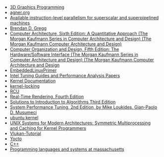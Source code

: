 - [3D Graphics Programming](https://paroj.github.io/gltut/)
- [agner.org](https://www.agner.org/?e=0#0)
- [Available instruction-level parallelism for superscalar and superpipelined machines](https://dl.acm.org/citation.cfm?id=68207)
- [Brendan D. Gregg](http://www.brendangregg.com/)
- [Computer Architecture, Sixth Edition: A Quantitative Approach (The Morgan Kaufmann Series in Computer Architecture and Design) (The Morgan Kaufmann Computer Architecture and Design)](https://www.amazon.com/-/zh/Computer-Architecture-Sixth-Quantitative-Approach/dp/0128119055/ref=dp_ob_title_bk)
- [Computer Organization and Design, Fifth Edition: The Hardware/Software Interface (The Morgan Kaufmann Series in Computer Architecture and Design) (The Morgan Kaufmann Computer Architecture and Design](https://www.amazon.com/Computer-Organization-Design-Fifth-Edition/dp/0124077269)
- [EmbeddedLinuxPrimer](http://www.embeddedlinux.org.cn/EmbeddedLinuxPrimer/)
- [Intel Tuning Guides and Performance Analysis Papers](https://software.intel.com/content/www/us/en/develop/articles/processor-specific-performance-analysis-papers.html)
- [Kernel Documentation](https://www.kernel.org/doc/html/latest/)
- [kernel-locking](https://mirrors.edge.kernel.org/pub/linux/kernel/people/rusty/kernel-locking/)
- [RCU](http://www.rdrop.com/users/paulmck/RCU/)
- [Real-Time Rendering, Fourth Edition]()
- [Solutions to Introduction to Algorithms Third Edition](https://walkccc.github.io/CLRS/)
- [System Performance Tuning, 2nd Edition, by Mike Loukides, Gian-Paolo D. Musumeci](https://www.oreilly.com/library/view/system-performance-tuning/059600284X/)
- [ubuntu kernel](https://wiki.ubuntu.com/Kernel)
- [UNIX Systems for Modern Architectures: Symmetric Multiprocessing and Caching for Kernel Programmers]()
- [Vlukan-Tutorial](https://vulkan-tutorial.com/)
- [Yocto](https://wiki.yoctoproject.org/wiki/Main_Page)
- [C++](http://www.cplusplus.com/)
- [Programming languages and systems at massachusetts](https://plasma-umass.org/)
